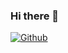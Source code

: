 ### Hi there 👋

<!--
**JunBeum-Cho/JunBeum-Cho** is a ✨ _special_ ✨ repository because its `README.md` (this file) appears on your GitHub profile.

Here are some ideas to get you started:

- 🔭 I’m currently working on ...
- 🌱 I’m currently learning ...
- 👯 I’m looking to collaborate on ...
- 🤔 I’m looking for help with ...
- 💬 Ask me about ...
- 📫 How to reach me: ...
- 😄 Pronouns: ...
- ⚡ Fun fact: ...
-->

[![Github](https://www.codenary.co.kr/widget/github/api?username=흑우넘버원)](https://www.codenary.co.kr/user-profile/detail/흑우넘버원)
